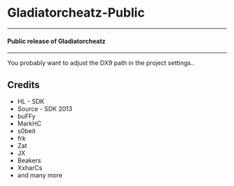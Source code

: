 # Gladiatorcheatz-Public
-------------------------------
#### Public release of Gladiatorcheatz

-------------------------------

You probably want to adjust the DX9 path in the project settings.. 

Credits
--------
* HL - SDK
* Source - SDK 2013
* buFFy
* MarkHC
* s0beit
* frk
* Zat
* JX
* Beakers
* XxharCs
* and many more
